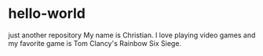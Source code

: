 # hello-world
just another repository 
My name is Christian. I love playing video games and my favorite game is Tom Clancy's Rainbow Six Siege. 
